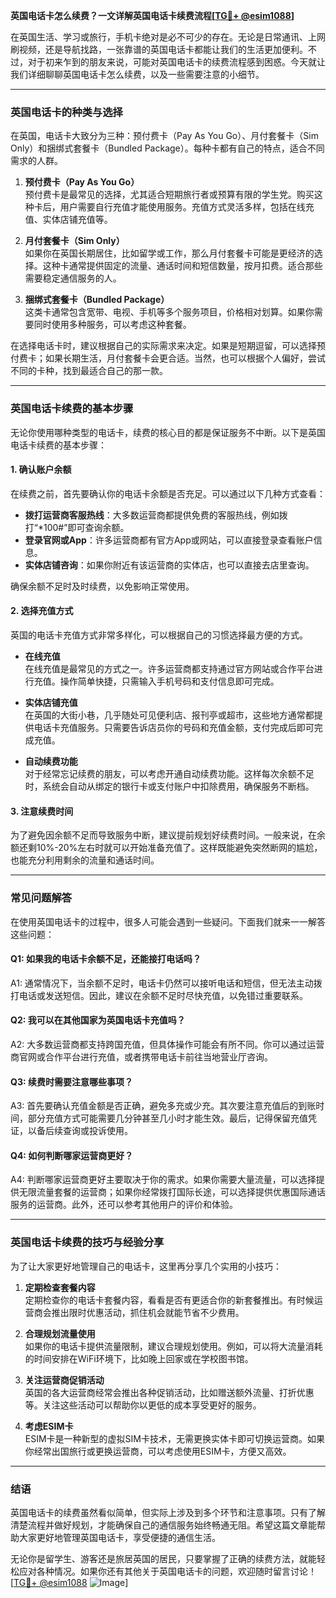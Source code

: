 **英国电话卡怎么续费？一文详解英国电话卡续费流程[[TG💪+ @esim1088](https://t.me/s/esim1088)]**

在英国生活、学习或旅行，手机卡绝对是必不可少的存在。无论是日常通讯、上网刷视频，还是导航找路，一张靠谱的英国电话卡都能让我们的生活更加便利。不过，对于初来乍到的朋友来说，可能对英国电话卡的续费流程感到困惑。今天就让我们详细聊聊英国电话卡怎么续费，以及一些需要注意的小细节。

---

### 英国电话卡的种类与选择

在英国，电话卡大致分为三种：预付费卡（Pay As You Go）、月付套餐卡（Sim Only）和捆绑式套餐卡（Bundled Package）。每种卡都有自己的特点，适合不同需求的人群。

1. **预付费卡（Pay As You Go）**  
   预付费卡是最常见的选择，尤其适合短期旅行者或预算有限的学生党。购买这种卡后，用户需要自行充值才能使用服务。充值方式灵活多样，包括在线充值、实体店铺充值等。

2. **月付套餐卡（Sim Only）**  
   如果你在英国长期居住，比如留学或工作，那么月付套餐卡可能是更经济的选择。这种卡通常提供固定的流量、通话时间和短信数量，按月扣费。适合那些需要稳定通信服务的人。

3. **捆绑式套餐卡（Bundled Package）**  
   这类卡通常包含宽带、电视、手机等多个服务项目，价格相对划算。如果你需要同时使用多种服务，可以考虑这种套餐。

在选择电话卡时，建议根据自己的实际需求来决定。如果是短期逗留，可以选择预付费卡；如果长期生活，月付套餐卡会更合适。当然，也可以根据个人偏好，尝试不同的卡种，找到最适合自己的那一款。

---

### 英国电话卡续费的基本步骤

无论你使用哪种类型的电话卡，续费的核心目的都是保证服务不中断。以下是英国电话卡续费的基本步骤：

#### 1. 确认账户余额
在续费之前，首先要确认你的电话卡余额是否充足。可以通过以下几种方式查看：
- **拨打运营商客服热线**：大多数运营商都提供免费的客服热线，例如拨打“*100#”即可查询余额。
- **登录官网或App**：许多运营商都有官方App或网站，可以直接登录查看账户信息。
- **实体店铺咨询**：如果你附近有该运营商的实体店，也可以直接去店里查询。

确保余额不足时及时续费，以免影响正常使用。

#### 2. 选择充值方式
英国的电话卡充值方式非常多样化，可以根据自己的习惯选择最方便的方式。

- **在线充值**  
  在线充值是最常见的方式之一。许多运营商都支持通过官方网站或合作平台进行充值。操作简单快捷，只需输入手机号码和支付信息即可完成。

- **实体店铺充值**  
  在英国的大街小巷，几乎随处可见便利店、报刊亭或超市，这些地方通常都提供电话卡充值服务。只需要告诉店员你的号码和充值金额，支付完成后即可完成充值。

- **自动续费功能**  
  对于经常忘记续费的朋友，可以考虑开通自动续费功能。这样每次余额不足时，系统会自动从绑定的银行卡或支付账户中扣除费用，确保服务不断档。

#### 3. 注意续费时间
为了避免因余额不足而导致服务中断，建议提前规划好续费时间。一般来说，在余额还剩10%-20%左右时就可以开始准备充值了。这样既能避免突然断网的尴尬，也能充分利用剩余的流量和通话时间。

---

### 常见问题解答

在使用英国电话卡的过程中，很多人可能会遇到一些疑问。下面我们就来一一解答这些问题：

#### Q1: 如果我的电话卡余额不足，还能接打电话吗？
A1: 通常情况下，当余额不足时，电话卡仍然可以接听电话和短信，但无法主动拨打电话或发送短信。因此，建议在余额不足时尽快充值，以免错过重要联系。

#### Q2: 我可以在其他国家为英国电话卡充值吗？
A2: 大多数运营商都支持跨国充值，但具体操作可能会有所不同。你可以通过运营商官网或合作平台进行充值，或者携带电话卡前往当地营业厅咨询。

#### Q3: 续费时需要注意哪些事项？
A3: 首先要确认充值金额是否正确，避免多充或少充。其次要注意充值后的到账时间，部分充值方式可能需要几分钟甚至几小时才能生效。最后，记得保留充值凭证，以备后续查询或投诉使用。

#### Q4: 如何判断哪家运营商更好？
A4: 判断哪家运营商更好主要取决于你的需求。如果你需要大量流量，可以选择提供无限流量套餐的运营商；如果你经常拨打国际长途，可以选择提供优惠国际通话服务的运营商。此外，还可以参考其他用户的评价和体验。

---

### 英国电话卡续费的技巧与经验分享

为了让大家更好地管理自己的电话卡，这里再分享几个实用的小技巧：

1. **定期检查套餐内容**  
   定期检查你的电话卡套餐内容，看看是否有更适合你的新套餐推出。有时候运营商会推出限时优惠活动，抓住机会就能节省不少费用。

2. **合理规划流量使用**  
   如果你的电话卡提供流量限制，建议合理规划使用。例如，可以将大流量消耗的时间安排在WiFi环境下，比如晚上回家或在学校图书馆。

3. **关注运营商促销活动**  
   英国的各大运营商经常会推出各种促销活动，比如赠送额外流量、打折优惠等。关注这些活动可以帮助你以更低的成本享受更好的服务。

4. **考虑ESIM卡**  
   ESIM卡是一种新型的虚拟SIM卡技术，无需更换实体卡即可切换运营商。如果你经常出国旅行或更换运营商，可以考虑使用ESIM卡，方便又高效。

---

### 结语

英国电话卡的续费虽然看似简单，但实际上涉及到多个环节和注意事项。只有了解清楚流程并做好规划，才能确保自己的通信服务始终畅通无阻。希望这篇文章能帮助大家更好地管理英国电话卡，享受便捷的通信生活。

无论你是留学生、游客还是旅居英国的居民，只要掌握了正确的续费方法，就能轻松应对各种情况。如果你还有其他关于英国电话卡的问题，欢迎随时留言讨论！[[TG💪+ @esim1088](https://t.me/s/esim1088) ![Image](https://i.postimg.cc/4NQfJmqS/Snipaste-2025-05-13-00-14-12.png)]